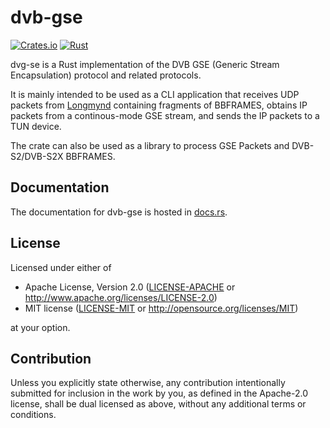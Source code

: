 # dvb-gse

[![Crates.io][crates-badge]][crates-url]
[![Rust](https://github.com/daniestevez/dvb-gse/actions/workflows/rust.yml/badge.svg)](https://github.com/daniestevez/dvb-gse/actions/workflows/rust.yml)

[crates-badge]: https://img.shields.io/crates/v/dvb-gse.svg
[crates-url]: https://crates.io/crates/dvb-gse

dvg-se is a Rust implementation of the DVB GSE (Generic Stream Encapsulation)
protocol and related protocols.

It is mainly intended to be used as a CLI application that receives UDP
packets from
[Longmynd](https://github.com/BritishAmateurTelevisionClub/longmynd)
containing fragments of BBFRAMES, obtains IP packets from a continous-mode
GSE stream, and sends the IP packets to a TUN device.

The crate can also be used as a library to process GSE Packets and
DVB-S2/DVB-S2X BBFRAMES.

## Documentation

The documentation for dvb-gse is hosted in
[docs.rs](https://docs.rs/dvg-gse/).

## License

Licensed under either of

 * Apache License, Version 2.0
   ([LICENSE-APACHE](LICENSE-APACHE) or http://www.apache.org/licenses/LICENSE-2.0)
 * MIT license
   ([LICENSE-MIT](LICENSE-MIT) or http://opensource.org/licenses/MIT)

at your option.

## Contribution

Unless you explicitly state otherwise, any contribution intentionally submitted
for inclusion in the work by you, as defined in the Apache-2.0 license, shall be
dual licensed as above, without any additional terms or conditions.
